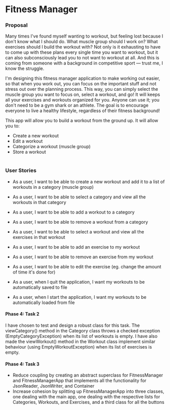 # Fitness Manager

### Proposal

Many times I've found myself wanting to workout, but feeling lost because I don't know what I should do. What muscle 
group should I work on? What exercises should I build the workout with? Not only is it exhausting to have to come up
with these plans every single time you want to workout, but it can also subconsciously lead you to not want to workout
at all. And this is coming from someone with a background in competitive sport –– trust me, I know the struggle. <br>

I'm designing this fitness manager application to make working out easier, so that when you work out, you can focus on
the important stuff and not stress out over the planning process. This way, you can simply select the muscle group you
want to focus on, select a workout, and go! It will keeps all your exercises and workouts organized for you. Anyone can
use it; you don't need to be a gym shark or an athlete. The goal is to encourage everyone to live a healthy lifestyle,
regardless of their fitness background! <br>

This app will allow you to build a workout from the ground up.
It will allow you to:
- Create a new workout
- Edit a workout
- Categorize a workout (muscle group)
- Store a workout <br> <br>

### User Stories <br>

- As a user, I want to be able to create a new workout and add it to a list of workouts in a category (muscle group)
- As a user, I want to be able to select a category and view all the workouts in that category
- As a user, I want to be able to add a workout to a category
- As a user, I want to be able to remove a workout from a category

- As a user, I want to be able to select a workout and view all the exercises in that workout
- As a user, I want to be able to add an exercise to my workout
- As a user, I want to be able to remove an exercise from my workout

- As a user, I want to be able to edit the exercise (eg. change the amount of time it's done for)

- As a user, when I quit the application, I want my workouts to be automatically saved to file
- As a user, when I start the application, I want my workouts to be automatically loaded from file

#### Phase 4: Task 2 <br>

I have chosen to test and design a robust class for this task. The viewCategory() method in the Category class throws a 
checked exception (EmptyCategoryException) when its list of workouts is empty. I have also made the viewWorkout() 
method in the Workout class implement similar behaviour (using EmptyWorkoutException) when its list of exercises is 
empty.

#### Phase 4: Task 3 <br>

- Reduce coupling by creating an abstract superclass for FitnessManager and FitnessManagerApp that implements all the 
  functionality for JsonReader, JsonWriter, and Container
- Increase cohesion by splitting up FitnessManagerApp into three classes, one dealing with the main app, one dealing 
  with the respective lists for Categories, Workouts, and Exercises, and a third class for all the buttons

